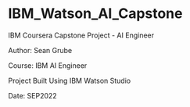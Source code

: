 # IBM_Watson_AI_Capstone
IBM Coursera Capstone Project - AI Engineer

Author: Sean Grube

Course: IBM AI Engineer

Project Built Using IBM Watson Studio

Date: SEP2022
